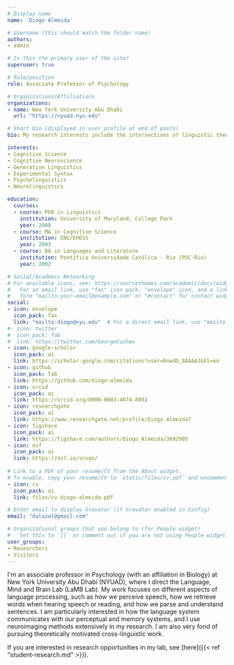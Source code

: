 ```yaml
---
# Display name
name: 'Diogo Almeida'

# Username (this should match the folder name)
authors:
- admin

# Is this the primary user of the site?
superuser: true

# Role/position
role: Associate Professor of Psychology

# Organizations/Affiliations
organizations:
- name: New York University Abu Dhabi
  url: "https://nyuad.nyu.edu"

# Short bio (displayed in user profile at end of posts)
bio: My research interests include the intersections of linguistic theory, psycholinguistics and neurocience of language.

interests:
- Cognitive Science
- Cognitive Neuroscience
- Generative Linguistics
- Experimental Syntax
- Psycholinguistics
- Neurolinguistics

education:
  courses:
  - course: PhD in Linguistics
    institution: University of Maryland, College Park
    year: 2009
  - course: MA in Cognitive Science
    institution: ENS/EHESS
    year: 2003
  - course: BA in Languages and Literature
    institution: Pontífica Universidade Católica - Rio (PUC-Rio)
    year: 2002

# Social/Academic Networking
# For available icons, see: https://sourcethemes.com/academic/docs/widgets/#icons
#   For an email link, use "fas" icon pack, "envelope" icon, and a link in the
#   form "mailto:your-email@example.com" or "#contact" for contact widget.
social:
- icon: envelope
  icon_pack: fas
  link: "mailto:diogo@nyu.edu"  # For a direct email link, use "mailto:test@example.org".
#- icon: twitter
#  icon_pack: fab
#  link: https://twitter.com/GeorgeCushen
- icon: google-scholar
  icon_pack: ai
  link: https://scholar.google.com/citations?user=RnwdD_8AAAAJ&hl=en
- icon: github
  icon_pack: fab
  link: https://github.com/diogo-almeida
- icon: orcid
  icon_pack: ai
  link: https://orcid.org/0000-0003-4674-8092
- icon: researchgate
  icon_pack: ai
  link: https://www.researchgate.net/profile/Diogo_Almeida7
- icon: figshare
  icon_pack: ai
  link: https://figshare.com/authors/Diogo_Almeida/3692905
- icon: osf
  icon_pack: ai
  link: https://osf.io/vcvqx/
  
# Link to a PDF of your resume/CV from the About widget.
# To enable, copy your resume/CV to `static/files/cv.pdf` and uncomment the lines below.  
- icon: cv
  icon_pack: ai
  link: files/cv-diogo-almeida.pdf

# Enter email to display Gravatar (if Gravatar enabled in Config)
email: "dalazal@gmail.com"

# Organizational groups that you belong to (for People widget)
#   Set this to `[]` or comment out if you are not using People widget.  
user_groups:
- Researchers
- Visitors
---
```


I'm an associate professor in Psychology (with an affiliation in Biology) at New York University Abu Dhabi (NYUAD), where I direct the Language, Mind and Brain Lab (LaMB Lab). My work focuses on different aspects of language processing, such as how we perceive speech, how we retrieve words when hearing speech or reading, and how we parse and understand sentences. I am particularly interested in how the language system communicates with our perceptual and memory systems, and I use neuroimaging methods extensively in my research. I am also very fond of pursuing theoretically motivated cross-linguistic work.

If you are interested in research opportunities in my lab, see [here]({{< ref "student-research.md" >}}).
